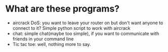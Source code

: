 # What are these programs?

- aircrack DoS: you want to leave your router on but don't want anyone to connect to it? Simple python script to work with aircrack
- chat: simple chat(maybe too simple), if you want to communicate with friends in your command line
- Tic tac toe: well, nothing more to say.
